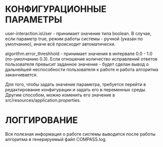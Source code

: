 # КОНФИГУРАЦИОННЫЕ ПАРАМЕТРЫ

user-interaction.isUser - принимает значение типа boolean. В случае, если параметр true, режим работы системы - 
ручной (указан по умолчанию), иначе всё происходит автоматически.

algorithm.error_threshhold - принимает значения в интервале 0.0 - 1.0 (по-умолчанию 0.3). Если отношение количество 
исправлений 
ответов 
пользователя превысит заданное значение - будет сделан вывод о дальнейшей неспособности пользователя к работе и 
работа алгоритма заканчивается.

Для того, чтобы задать значение параметра, требуется перейти в редактирование конфигурации и задать его в переменных 
среды. Другим способом, можно изменить его значение в src/resources/application.properties.

# ЛОГГИРОВАНИЕ

Вся полезная информация о работе системы выводится после работы алгоритма в генерируемый файл COMPASS.log.
